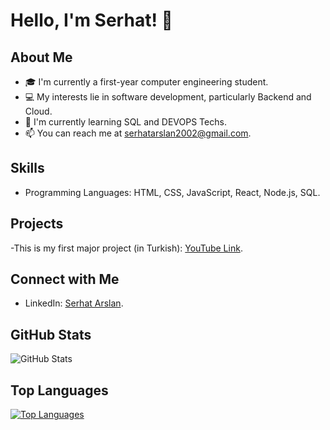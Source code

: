 # Hello, I'm Serhat! 👋

## About Me
- 🎓 I'm currently a first-year computer engineering student.
- 💻 My interests lie in software development, particularly Backend and Cloud.
- 🌱 I'm currently learning SQL and DEVOPS Techs.
- 📫 You can reach me at serhatarslan2002@gmail.com.

## Skills
- Programming Languages: HTML, CSS, JavaScript, React, Node.js, SQL.

## Projects
-This is my first major project (in Turkish): [YouTube Link](https://www.youtube.com/watch?v=TG_Tx0f72Ls&t=140s).

## Connect with Me
- LinkedIn: [Serhat Arslan](https://www.linkedin.com/in/serhat-arslann/).

## GitHub Stats
![GitHub Stats](https://github-readme-stats.vercel.app/api?username=serhatx1&show_icons=true&theme=radical)

## Top Languages
[![Top Languages](https://github-readme-stats.vercel.app/api/top-langs/?username=serhatx1&layout=compact&theme=radical)](https://github.com/anuraghazra/github-readme-stats)
